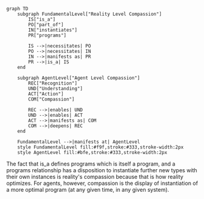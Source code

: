 ```mermaid
graph TD
    subgraph FundamentalLevel["Reality Level Compassion"]
        IS["is_a"]
        PO["part_of"]
        IN["instantiates"]
        PR["programs"]
        
        IS -->|necessitates| PO
        PO -->|necessitates| IN
        IN -->|manifests as| PR
        PR -->|is_a| IS
    end

    subgraph AgentLevel["Agent Level Compassion"]
        REC["Recognition"]
        UND["Understanding"]
        ACT["Action"]
        COM["Compassion"]
        
        REC -->|enables| UND
        UND -->|enables| ACT
        ACT -->|manifests as| COM
        COM -->|deepens| REC
    end

    FundamentalLevel -->|manifests at| AgentLevel
    style FundamentalLevel fill:#f9f,stroke:#333,stroke-width:2px
    style AgentLevel fill:#bfe,stroke:#333,stroke-width:2px
```

The fact that is_a defines programs which is itself a program, and a programs relationship has a disposition to instantiate further new types with their own instances is reality's compassion because that is how reality optimizes. For agents, however, compassion is the display of instantiation of a more optimal program (at any given time, in any given system).
